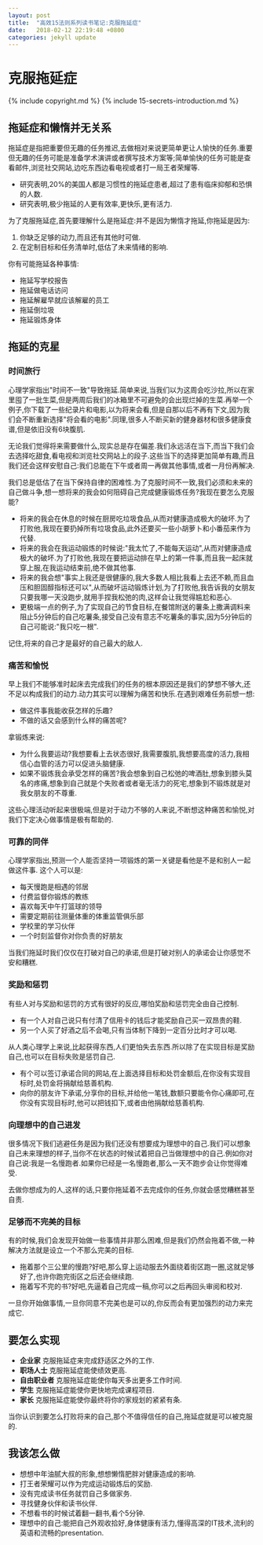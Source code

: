 ```yaml
---
layout: post
title:  "高效15法则系列读书笔记:克服拖延症"
date:   2018-02-12 22:19:48 +0800
categories: jekyll update
---
```


# 克服拖延症 #

{% include copyright.md %}
{% include 15-secrets-introduction.md %}


## 拖延症和懒惰并无关系 ##

拖延症是指把重要但无趣的任务推迟,去做相对来说更简单更让人愉快的任务.重要但无趣的任务可能是准备学术演讲或者撰写技术方案等;简单愉快的任务可能是查看邮件,浏览社交网站,边吃东西边看电视或者打一局王者荣耀等.

  * 研究表明,20%的美国人都是习惯性的拖延症患者,超过了患有临床抑郁和恐惧的人数.
  * 研究表明,极少拖延的人更有效率,更快乐,更有活力.
  
为了克服拖延症,首先要理解什么是拖延症:并不是因为懒惰才拖延,你拖延是因为:

  1. 你缺乏足够的动力,而且还有其他时可做.
  2. 在定制目标和任务清单时,低估了未来情绪的影响.
  
你有可能拖延各种事情:

  * 拖延写学校报告
  * 拖延做电话访问
  * 拖延解雇早就应该解雇的员工
  * 拖延倒垃圾
  * 拖延锻炼身体

## 拖延的克星 ##

### 时间旅行 ###

心理学家指出"时间不一致"导致拖延.简单来说,当我们以为这周会吃沙拉,所以在家里囤了一批生菜,但是两周后我们的冰箱里不可避免的会出现烂掉的生菜.再举一个例子,你下载了一些纪录片和电影,以为将来会看,但是自那以后不再有下文,因为我们会不断重新选择"将会看的电影".同理,很多人不断买新的健身器材和很多健康食谱,但是依旧没有6块腹肌.

无论我们觉得将来需要做什么,现实总是存在偏差.我们永远活在当下,而当下我们会去选择吃甜食,看电视和浏览社交网站上的段子.这些当下的选择更加简单有趣,而且我们还会这样安慰自己:我们总能在下午或者周一再做其他事情,或者一月份再解决.

我们总是低估了在当下保持自律的困难性.为了克服时间不一致,我们必须和未来的自己做斗争,想一想将来的我会如何阻碍自己完成健康锻炼任务?我现在要怎么克服能?

  * 将来的我会在休息的时候在厨房吃垃圾食品,从而对健康造成极大的破坏.为了打败他,我现在要扔掉所有垃圾食品,此外还要买一些小胡萝卜和小番茄来作为代替.
  * 将来的我会在我运动锻炼的时候说:"我太忙了,不能每天运动",从而对健康造成极大的破坏.为了打败他,我现在要把运动排在早上的第一件事,而且我一起床就穿上服,在我运动结束前,绝不做其他事.
  * 将来的我会想"事实上我还是很健康的,我大多数人相比我看上去还不赖,而且血压和胆固醇指标还可以",从而破坏运动锻炼计划,为了打败他,我告诉我的女朋友只要我哪一天没跑步,就用手捏我松弛的肉,这样会让我觉得尴尬和恶心.
  * 更极端一点的例子,为了实现自己的节食目标,在餐馆附送的薯条上撒满调料来阻止5分钟后的自己吃薯条,接受自己没有意志不吃薯条的事实,因为5分钟后的自己可能说:"我只吃一根".
  
记住,将来的自己才是最好的自己最大的敌人.
  
### 痛苦和愉悦 ###
  
早上我们不能够准时起床去完成我们的任务的根本原因还是我们的梦想不够大,还不足以构成我们的动力.动力其实可以理解为痛苦和快乐.在遇到艰难任务前想一想:
  
  * 做这件事我能收获怎样的乐趣?
  * 不做的话又会感到什么样的痛苦呢?
  
拿锻炼来说:

  * 为什么我要运动?我想要看上去状态很好,我需要腹肌,我想要高度的活力,我相信心血管的活力可以促进头脑健康.
  * 如果不锻炼我会承受怎样的痛苦?我会想象到自己松弛的啤酒肚,想象到膝头莫名的疼痛,想象到自己就是个失败者或者毫无活力的死宅,想象到不锻炼就是对我女朋友的不尊重.
  
这些心理活动听起来很极端,但是对于动力不够的人来说,不断想这种痛苦和愉悦,对我们下定决心做事情是极有帮助的.

### 可靠的同伴 ###

心理学家指出,预测一个人能否坚持一项锻炼的第一关键是看他是不是和别人一起做这件事.
这个人可以是:
  * 每天慢跑是相遇的邻居
  * 付费监督你锻炼的教练
  * 喜欢每天中午打篮球的领导
  * 需要定期前往测量体重的体重监管俱乐部
  * 学校里的学习伙伴
  * 一个时刻监督你对你负责的好朋友
  
当我们拖延时我们仅仅在打破对自己的承诺,但是打破对别人的承诺会让你感觉不安和糟糕.

### 奖励和惩罚 ###

有些人对与奖励和惩罚的方式有很好的反应,哪怕奖励和惩罚完全由自己控制.

  * 有一个人对自己说只有付清了信用卡的钱后才能奖励自己买一双昂贵的鞋.
  * 另一个人买了好酒之后不会喝,只有当体制下降到一定百分比时才可以喝.

从人类心理学上来说,比起获得东西,人们更怕失去东西.所以除了在实现目标是奖励自己,也可以在目标失败是惩罚自己.

  * 有个可以签订承诺合同的网站,在上面选择目标和处罚金额后,在你没有实现目标时,处罚金将捐献给慈善机构.
  * 向你的朋友许下承诺,分享你的目标,并给他一笔钱,数额只要能令你心痛即可,在你没有实现目标时,他可以把钱扣下,或者由他捐献给慈善机构.
  
### 向理想中的自己进发 ###
  
很多情况下我们逃避任务是因为我们还没有想要成为理想中的自己.我们可以想象自己未来理想的样子,当你不在状态的时候试着把自己当做理想中的自己.例如你对自己说:我是一名慢跑者.如果你已经是一名慢跑者,那么一天不跑步会让你觉得难受.

去做你想成为的人,这样的话,只要你拖延着不去完成你的任务,你就会感觉糟糕甚至自责.

### 足够而不完美的目标 ###

有的时候,我们会发现开始做一些事情并非那么困难,但是我们仍然会拖着不做,一种解决方法就是设立一个不那么完美的目标.

  * 拖着那个三公里的慢跑?好吧,那么穿上运动服去外面绕着街区跑一圈,这就足够好了,也许你跑完街区之后还会继续跑.
  * 拖着写不完的书?好吧,先逼着自己完成一稿,你可以之后再回头审阅和校对.

一旦你开始做事情,一旦你同意不完美也是可以的,你反而会有更加强烈的动力来完成它.

## 要怎么实现 ##

  * **企业家** 克服拖延症来完成舒适区之外的工作.
  * **职场人士** 克服拖延症能使绩效更高.
  * **自由职业者** 克服拖延症能使你每天多出更多工作时间.
  * **学生** 克服拖延症能使你更快地完成课程项目.
  * **家长** 克服拖延症能使你最终将你的家规划的紧紧有条.
  
当你认识到要怎么打败将来的自己,那个不值得信任的自己,拖延症就是可以被克服的.

## 我该怎么做 ##

  * 想想中年油腻大叔的形象,想想懒惰肥胖对健康造成的影响.
  * 打王者荣耀可以作为完成运动锻炼后的奖励.
  * 没有完成读书任务就罚自己多做家务.
  * 寻找健身伙伴和读书伙伴.
  * 不想看书的时候试着翻一翻书,看个5分钟.
  * 理想中的自己:能把自己外观收拾好,身体健康有活力,懂得高深的IT技术,流利的英语和流畅的presentation.
